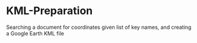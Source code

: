 # KML-Preparation
Searching a document for coordinates given list of key names, and creating a Google Earth KML file

